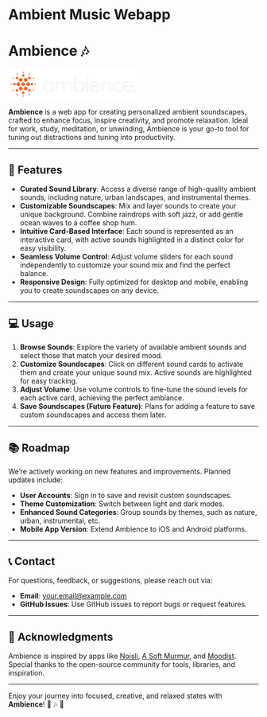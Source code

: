 # Ambient Music Webapp

# Ambience 🎶
[![MyFiles Site Screenshot](files/logo/full_logo.svg)](https://github.com/TheRuchirShah/Ambience)

**Ambience** is a web app for creating personalized ambient soundscapes, crafted to enhance focus, inspire creativity, and promote relaxation. Ideal for work, study, meditation, or unwinding, Ambience is your go-to tool for tuning out distractions and tuning into productivity.

---

## 🌟 Features

- **Curated Sound Library**: Access a diverse range of high-quality ambient sounds, including nature, urban landscapes, and instrumental themes.
- **Customizable Soundscapes**: Mix and layer sounds to create your unique background. Combine raindrops with soft jazz, or add gentle ocean waves to a coffee shop hum.
- **Intuitive Card-Based Interface**: Each sound is represented as an interactive card, with active sounds highlighted in a distinct color for easy visibility.
- **Seamless Volume Control**: Adjust volume sliders for each sound independently to customize your sound mix and find the perfect balance.
- **Responsive Design**: Fully optimized for desktop and mobile, enabling you to create soundscapes on any device.

---

## 💻 Usage

1. **Browse Sounds**: Explore the variety of available ambient sounds and select those that match your desired mood.
2. **Customize Soundscapes**: Click on different sound cards to activate them and create your unique sound mix. Active sounds are highlighted for easy tracking.
3. **Adjust Volume**: Use volume controls to fine-tune the sound levels for each active card, achieving the perfect ambiance.
4. **Save Soundscapes (Future Feature)**: Plans for adding a feature to save custom soundscapes and access them later.

---

## 📚 Roadmap

We’re actively working on new features and improvements. Planned updates include:

- **User Accounts**: Sign in to save and revisit custom soundscapes.
- **Theme Customization**: Switch between light and dark modes.
- **Enhanced Sound Categories**: Group sounds by themes, such as nature, urban, instrumental, etc.
- **Mobile App Version**: Extend Ambience to iOS and Android platforms.

---


## 📞 Contact

For questions, feedback, or suggestions, please reach out via:

- **Email**: your.email@example.com
- **GitHub Issues**: Use GitHub issues to report bugs or request features.

---

## 🙌 Acknowledgments

Ambience is inspired by apps like [Noisli](https://noisli.com/), [A Soft Murmur](https://asoftmurmur.com/), and [Moodist](https://moodist.com/). Special thanks to the open-source community for tools, libraries, and inspiration.

---

Enjoy your journey into focused, creative, and relaxed states with **Ambience**! 🌊 🎶 🌿
